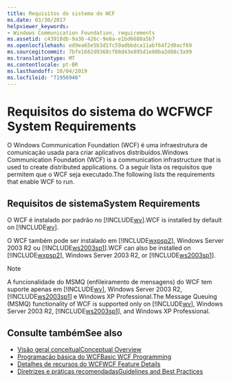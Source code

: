 ```yaml
---
title: Requisitos do sistema do WCF
ms.date: 03/30/2017
helpviewer_keywords:
- Windows Communication Foundation, requirements
ms.assetid: c43918db-9a36-426c-9e8a-e1bd6688a5b7
ms.openlocfilehash: ed9ea65e5b3d1fc59adbbdca11abf64f2d0acf69
ms.sourcegitcommit: 7bfe1682d9368cf88d43e895d1e80ba2d88c3a99
ms.translationtype: MT
ms.contentlocale: pt-BR
ms.lasthandoff: 10/04/2019
ms.locfileid: "71956946"
---
```

# <a name="wcf-system-requirements"></a><span data-ttu-id="e9c8a-102">Requisitos do sistema do WCF</span><span class="sxs-lookup"><span data-stu-id="e9c8a-102">WCF System Requirements</span></span>

<span data-ttu-id="e9c8a-103">O Windows Communication Foundation (WCF) é uma infraestrutura de comunicação usada para criar aplicativos distribuídos.</span><span class="sxs-lookup"><span data-stu-id="e9c8a-103">Windows Communication Foundation (WCF) is a communication infrastructure that is used to create distributed applications.</span></span> <span data-ttu-id="e9c8a-104">O a seguir lista os requisitos que permitem que o WCF seja executado.</span><span class="sxs-lookup"><span data-stu-id="e9c8a-104">The following lists the requirements that enable WCF to run.</span></span>

## <a name="system-requirements"></a><span data-ttu-id="e9c8a-105">Requisitos de sistema</span><span class="sxs-lookup"><span data-stu-id="e9c8a-105">System Requirements</span></span>

<span data-ttu-id="e9c8a-106">O WCF é instalado por padrão no [!INCLUDE[wv](../../../includes/wv-md.md)].</span><span class="sxs-lookup"><span data-stu-id="e9c8a-106">WCF is installed by default on [!INCLUDE[wv](../../../includes/wv-md.md)].</span></span>

<span data-ttu-id="e9c8a-107">O WCF também pode ser instalado em [!INCLUDE[wxpsp2](../../../includes/wxpsp2-md.md)], Windows Server 2003 R2 ou [!INCLUDE[ws2003sp1](../../../includes/ws2003sp1-md.md)].</span><span class="sxs-lookup"><span data-stu-id="e9c8a-107">WCF can also be installed on [!INCLUDE[wxpsp2](../../../includes/wxpsp2-md.md)], Windows Server 2003 R2, or [!INCLUDE[ws2003sp1](../../../includes/ws2003sp1-md.md)].</span></span>

> [!NOTE]
> <span data-ttu-id="e9c8a-108">A funcionalidade do MSMQ (enfileiramento de mensagens) do WCF tem suporte apenas em [!INCLUDE[wv](../../../includes/wv-md.md)], Windows Server 2003 R2, [!INCLUDE[ws2003sp1](../../../includes/ws2003sp1-md.md)] e Windows XP Professional.</span><span class="sxs-lookup"><span data-stu-id="e9c8a-108">The Message Queuing (MSMQ) functionality of WCF is supported only on [!INCLUDE[wv](../../../includes/wv-md.md)], Windows Server 2003 R2, [!INCLUDE[ws2003sp1](../../../includes/ws2003sp1-md.md)], and Windows XP Professional.</span></span>

## <a name="see-also"></a><span data-ttu-id="e9c8a-109">Consulte também</span><span class="sxs-lookup"><span data-stu-id="e9c8a-109">See also</span></span>

- [<span data-ttu-id="e9c8a-110">Visão geral conceitual</span><span class="sxs-lookup"><span data-stu-id="e9c8a-110">Conceptual Overview</span></span>](conceptual-overview.md)
- [<span data-ttu-id="e9c8a-111">Programação básica do WCF</span><span class="sxs-lookup"><span data-stu-id="e9c8a-111">Basic WCF Programming</span></span>](basic-wcf-programming.md)
- [<span data-ttu-id="e9c8a-112">Detalhes de recursos do WCF</span><span class="sxs-lookup"><span data-stu-id="e9c8a-112">WCF Feature Details</span></span>](./feature-details/index.md)
- [<span data-ttu-id="e9c8a-113">Diretrizes e práticas recomendadas</span><span class="sxs-lookup"><span data-stu-id="e9c8a-113">Guidelines and Best Practices</span></span>](guidelines-and-best-practices.md)
